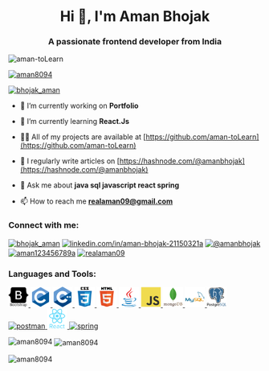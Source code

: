 <h1 align="center">Hi 👋, I'm Aman Bhojak</h1>
<h3 align="center">A passionate frontend developer from India</h3>

<p align="left"> <img src="https://komarev.com/ghpvc/?username=aman-toLearn&label=Profile%20views&color=0e75b6&style=flat" alt="aman-toLearn" /> </p>

<p align="left"> <a href="https://github.com/ryo-ma/github-profile-trophy"><img src="https://github-profile-trophy.vercel.app/?username=aman8094" alt="aman8094" /></a> </p>

<p align="left"> <a href="https://twitter.com/bhojak_aman" target="blank"><img src="https://img.shields.io/twitter/follow/bhojak_aman?logo=twitter&style=for-the-badge" alt="bhojak_aman" /></a> </p>

- 🔭 I’m currently working on **Portfolio**

- 🌱 I’m currently learning **React.Js**

- 👨‍💻 All of my projects are available at [https://github.com/aman-toLearn](https://github.com/aman-toLearn)

- 📝 I regularly write articles on [https://hashnode.com/@amanbhojak](https://hashnode.com/@amanbhojak)

- 💬 Ask me about **java sql javascript react spring**

- 📫 How to reach me **realaman09@gmail.com**

<h3 align="left">Connect with me:</h3>
<p align="left">
<a href="https://twitter.com/bhojak_aman" target="blank"><img align="center" src="https://raw.githubusercontent.com/rahuldkjain/github-profile-readme-generator/master/src/images/icons/Social/twitter.svg" alt="bhojak_aman" height="30" width="40" /></a>
<a href="https://linkedin.com/in/linkedin.com/in/aman-bhojak-21150321a" target="blank"><img align="center" src="https://raw.githubusercontent.com/rahuldkjain/github-profile-readme-generator/master/src/images/icons/Social/linked-in-alt.svg" alt="linkedin.com/in/aman-bhojak-21150321a" height="30" width="40" /></a>
<a href="https://hashnode.com/@amanbhojak" target="blank"><img align="center" src="https://raw.githubusercontent.com/rahuldkjain/github-profile-readme-generator/master/src/images/icons/Social/hashnode.svg" alt="@amanbhojak" height="30" width="40" /></a>
<a href="https://www.codechef.com/users/aman123456789a" target="blank"><img align="center" src="https://cdn.jsdelivr.net/npm/simple-icons@3.1.0/icons/codechef.svg" alt="aman123456789a" height="30" width="40" /></a>
<a href="https://www.leetcode.com/realaman09" target="blank"><img align="center" src="https://raw.githubusercontent.com/rahuldkjain/github-profile-readme-generator/master/src/images/icons/Social/leet-code.svg" alt="realaman09" height="30" width="40" /></a>
</p>

<h3 align="left">Languages and Tools:</h3>
<p align="left"> <a href="https://getbootstrap.com" target="_blank" rel="noreferrer"> <img src="https://raw.githubusercontent.com/devicons/devicon/master/icons/bootstrap/bootstrap-plain-wordmark.svg" alt="bootstrap" width="40" height="40"/> </a> <a href="https://www.cprogramming.com/" target="_blank" rel="noreferrer"> <img src="https://raw.githubusercontent.com/devicons/devicon/master/icons/c/c-original.svg" alt="c" width="40" height="40"/> </a> <a href="https://www.w3schools.com/cpp/" target="_blank" rel="noreferrer"> <img src="https://raw.githubusercontent.com/devicons/devicon/master/icons/cplusplus/cplusplus-original.svg" alt="cplusplus" width="40" height="40"/> </a> <a href="https://www.w3schools.com/css/" target="_blank" rel="noreferrer"> <img src="https://raw.githubusercontent.com/devicons/devicon/master/icons/css3/css3-original-wordmark.svg" alt="css3" width="40" height="40"/> </a> <a href="https://www.w3.org/html/" target="_blank" rel="noreferrer"> <img src="https://raw.githubusercontent.com/devicons/devicon/master/icons/html5/html5-original-wordmark.svg" alt="html5" width="40" height="40"/> </a> <a href="https://www.java.com" target="_blank" rel="noreferrer"> <img src="https://raw.githubusercontent.com/devicons/devicon/master/icons/java/java-original.svg" alt="java" width="40" height="40"/> </a> <a href="https://developer.mozilla.org/en-US/docs/Web/JavaScript" target="_blank" rel="noreferrer"> <img src="https://raw.githubusercontent.com/devicons/devicon/master/icons/javascript/javascript-original.svg" alt="javascript" width="40" height="40"/> </a> <a href="https://www.mongodb.com/" target="_blank" rel="noreferrer"> <img src="https://raw.githubusercontent.com/devicons/devicon/master/icons/mongodb/mongodb-original-wordmark.svg" alt="mongodb" width="40" height="40"/> </a> <a href="https://www.mysql.com/" target="_blank" rel="noreferrer"> <img src="https://raw.githubusercontent.com/devicons/devicon/master/icons/mysql/mysql-original-wordmark.svg" alt="mysql" width="40" height="40"/> </a> <a href="https://www.postgresql.org" target="_blank" rel="noreferrer"> <img src="https://raw.githubusercontent.com/devicons/devicon/master/icons/postgresql/postgresql-original-wordmark.svg" alt="postgresql" width="40" height="40"/> </a> <a href="https://postman.com" target="_blank" rel="noreferrer"> <img src="https://www.vectorlogo.zone/logos/getpostman/getpostman-icon.svg" alt="postman" width="40" height="40"/> </a> <a href="https://reactjs.org/" target="_blank" rel="noreferrer"> <img src="https://raw.githubusercontent.com/devicons/devicon/master/icons/react/react-original-wordmark.svg" alt="react" width="40" height="40"/> </a> <a href="https://spring.io/" target="_blank" rel="noreferrer"> <img src="https://www.vectorlogo.zone/logos/springio/springio-icon.svg" alt="spring" width="40" height="40"/> </a> </p>

<p><img align="left" src="https://github-readme-stats.vercel.app/api/top-langs?username=aman8094&show_icons=true&locale=en&layout=compact" alt="aman8094" /></p>

<p>&nbsp;<img align="center" src="https://github-readme-stats.vercel.app/api?username=aman8094&show_icons=true&locale=en" alt="aman8094" /></p>

<p><img align="center" src="https://github-readme-streak-stats.herokuapp.com/?user=aman8094&" alt="aman8094" /></p>
